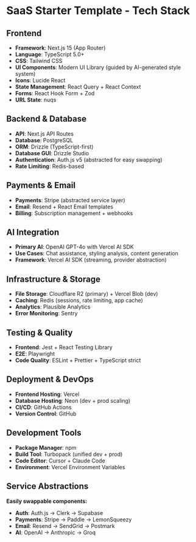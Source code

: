 # SaaS Starter Template - Tech Stack

## Frontend

- **Framework**: Next.js 15 (App Router)
- **Language**: TypeScript 5.0+
- **CSS**: Tailwind CSS
- **UI Components**: Modern UI Library (guided by AI-generated style system)
- **Icons**: Lucide React
- **State Management**: React Query + React Context
- **Forms**: React Hook Form + Zod
- **URL State**: nuqs

## Backend & Database

- **API**: Next.js API Routes
- **Database**: PostgreSQL
- **ORM**: Drizzle (TypeScript-first)
- **Database GUI**: Drizzle Studio
- **Authentication**: Auth.js v5 (abstracted for easy swapping)
- **Rate Limiting**: Redis-based

## Payments & Email

- **Payments**: Stripe (abstracted service layer)
- **Email**: Resend + React Email templates
- **Billing**: Subscription management + webhooks

## AI Integration

- **Primary AI**: OpenAI GPT-4o with Vercel AI SDK
- **Use Cases**: Chat assistance, styling analysis, content generation
- **Framework**: Vercel AI SDK (streaming, provider abstraction)

## Infrastructure & Storage

- **File Storage**: Cloudflare R2 (primary) + Vercel Blob (dev)
- **Caching**: Redis (sessions, rate limiting, app cache)
- **Analytics**: Plausible Analytics
- **Error Monitoring**: Sentry

## Testing & Quality

- **Frontend**: Jest + React Testing Library
- **E2E**: Playwright
- **Code Quality**: ESLint + Prettier + TypeScript strict

## Deployment & DevOps

- **Frontend Hosting**: Vercel
- **Database Hosting**: Neon (dev + prod scaling)
- **CI/CD**: GitHub Actions
- **Version Control**: GitHub

## Development Tools

- **Package Manager**: npm
- **Build Tool**: Turbopack (unified dev + prod)
- **Code Editor**: Cursor + Claude Code
- **Environment**: Vercel Environment Variables

## Service Abstractions

**Easily swappable components:**

- **Auth**: Auth.js → Clerk → Supabase
- **Payments**: Stripe → Paddle → LemonSqueezy
- **Email**: Resend → SendGrid → Postmark
- **AI**: OpenAI → Anthropic → Groq
